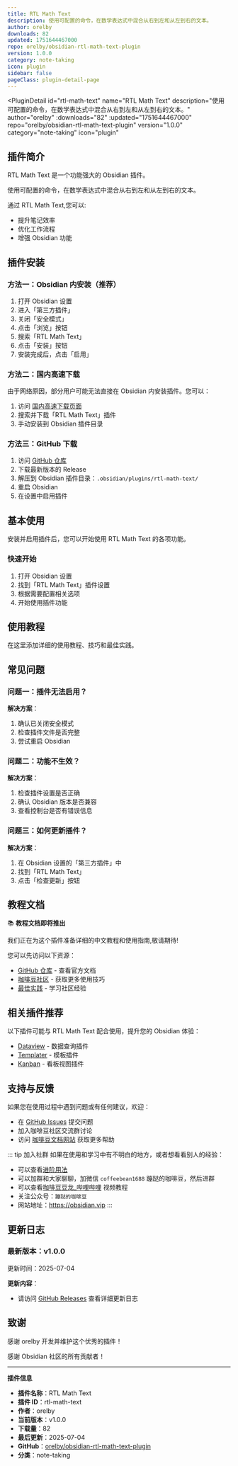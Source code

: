 ```yaml
---
title: RTL Math Text
description: 使用可配置的命令，在数学表达式中混合从右到左和从左到右的文本。
author: orelby
downloads: 82
updated: 1751644467000
repo: orelby/obsidian-rtl-math-text-plugin
version: 1.0.0
category: note-taking
icon: plugin
sidebar: false
pageClass: plugin-detail-page
---
```


<PluginDetail
  id="rtl-math-text"
  name="RTL Math Text"
  description="使用可配置的命令，在数学表达式中混合从右到左和从左到右的文本。"
  author="orelby"
  :downloads="82"
  :updated="1751644467000"
  repo="orelby/obsidian-rtl-math-text-plugin"
  version="1.0.0"
  category="note-taking"
  icon="plugin"
>

<!-- AUTO_GENERATED_START -->
## 插件简介

RTL Math Text 是一个功能强大的 Obsidian 插件。

使用可配置的命令，在数学表达式中混合从右到左和从左到右的文本。

通过 RTL Math Text,您可以:

- 提升笔记效率
- 优化工作流程
- 增强 Obsidian 功能

<!-- AUTO_GENERATED_END -->

<!-- AUTO_GENERATED_START -->
## 插件安装

### 方法一：Obsidian 内安装（推荐）

1. 打开 Obsidian 设置
2. 进入「第三方插件」
3. 关闭「安全模式」
4. 点击「浏览」按钮
5. 搜索「RTL Math Text」
6. 点击「安装」按钮
7. 安装完成后，点击「启用」

### 方法二：国内高速下载

由于网络原因，部分用户可能无法直接在 Obsidian 内安装插件。您可以：

1. 访问 [国内高速下载页面](/zh/documentation/obsidian-plugins-download.html)
2. 搜索并下载「RTL Math Text」插件
3. 手动安装到 Obsidian 插件目录

### 方法三：GitHub 下载

1. 访问 [GitHub 仓库](https://github.com/orelby/obsidian-rtl-math-text-plugin)
2. 下载最新版本的 Release
3. 解压到 Obsidian 插件目录：`.obsidian/plugins/rtl-math-text/`
4. 重启 Obsidian
5. 在设置中启用插件

## 基本使用

安装并启用插件后，您可以开始使用 RTL Math Text 的各项功能。

### 快速开始

1. 打开 Obsidian 设置
2. 找到「RTL Math Text」插件设置
3. 根据需要配置相关选项
4. 开始使用插件功能

<!-- AUTO_GENERATED_END -->

<!-- CUSTOM_CONTENT_START:tutorial -->
## 使用教程

在这里添加详细的使用教程、技巧和最佳实践。

<!-- CUSTOM_CONTENT_END:tutorial -->

<!-- SHARED_CONTENT_START -->
## 常见问题

### 问题一：插件无法启用？

**解决方案**：
1. 确认已关闭安全模式
2. 检查插件文件是否完整
3. 尝试重启 Obsidian

### 问题二：功能不生效？

**解决方案**：
1. 检查插件设置是否正确
2. 确认 Obsidian 版本是否兼容
3. 查看控制台是否有错误信息

### 问题三：如何更新插件？

**解决方案**：
1. 在 Obsidian 设置的「第三方插件」中
2. 找到「RTL Math Text」
3. 点击「检查更新」按钮

## 教程文档

📚 **教程文档即将推出**

我们正在为这个插件准备详细的中文教程和使用指南,敬请期待!

您可以先访问以下资源：
- [GitHub 仓库](https://github.com/orelby/obsidian-rtl-math-text-plugin) - 查看官方文档
- [咖啡豆社区](/zh/bases/) - 获取更多使用技巧
- [最佳实践](/zh/best-practices/) - 学习社区经验

## 相关插件推荐

以下插件可能与 RTL Math Text 配合使用，提升您的 Obsidian 体验：

- [Dataview](/zh/plugins/dataview.html) - 数据查询插件
- [Templater](/zh/plugins/templater-obsidian.html) - 模板插件
- [Kanban](/zh/plugins/obsidian-kanban.html) - 看板视图插件

## 支持与反馈

如果您在使用过程中遇到问题或有任何建议，欢迎：

- 在 [GitHub Issues](https://github.com/orelby/obsidian-rtl-math-text-plugin/issues) 提交问题
- 加入咖啡豆社区交流群讨论
- 访问 [咖啡豆文档网站](https://obsidian.vip) 获取更多帮助

::: tip 加入社群
如果在使用和学习中有不明白的地方，或者想看看别人的经验：
- 可以查看[进阶用法](/zh/advanced)
- 可以加群和大家聊聊，加微信 `coffeebean1688` 蹦跶的咖啡豆，然后进群
- 可以查看[咖啡豆豆龙_哔哩哔哩](https://space.bilibili.com/618777356) 视频教程
- 关注公众号：`蹦跶的咖啡豆`
- 网站地址：https://obsidian.vip
:::
<!-- SHARED_CONTENT_END -->

<!-- AUTO_GENERATED_START -->
## 更新日志

### 最新版本：v1.0.0

更新时间：2025-07-04

**更新内容**：
- 请访问 [GitHub Releases](https://github.com/orelby/obsidian-rtl-math-text-plugin/releases) 查看详细更新日志

## 致谢

感谢 orelby 开发并维护这个优秀的插件！

感谢 Obsidian 社区的所有贡献者！

---

**插件信息**
- **插件名称**：RTL Math Text
- **插件 ID**：rtl-math-text
- **作者**：orelby
- **当前版本**：v1.0.0
- **下载量**：82
- **最后更新**：2025-07-04
- **GitHub**：[orelby/obsidian-rtl-math-text-plugin](https://github.com/orelby/obsidian-rtl-math-text-plugin)
- **分类**：note-taking
<!-- AUTO_GENERATED_END -->

</PluginDetail>


